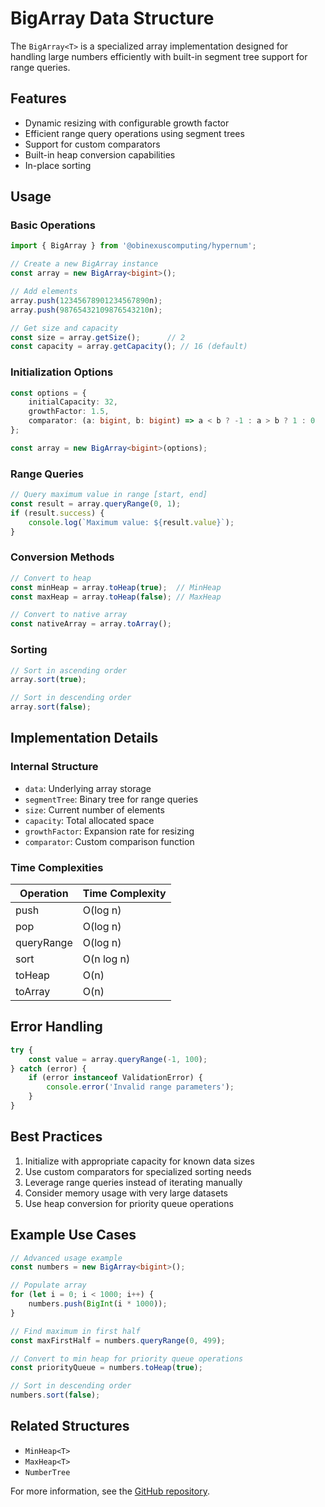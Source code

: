 # BigArray Data Structure

The `BigArray<T>` is a specialized array implementation designed for handling large numbers efficiently with built-in segment tree support for range queries.

## Features

- Dynamic resizing with configurable growth factor
- Efficient range query operations using segment trees
- Support for custom comparators
- Built-in heap conversion capabilities
- In-place sorting

## Usage

### Basic Operations

```typescript
import { BigArray } from '@obinexuscomputing/hypernum';

// Create a new BigArray instance
const array = new BigArray<bigint>();

// Add elements
array.push(12345678901234567890n);
array.push(98765432109876543210n);

// Get size and capacity
const size = array.getSize();      // 2
const capacity = array.getCapacity(); // 16 (default)
```

### Initialization Options

```typescript
const options = {
    initialCapacity: 32,
    growthFactor: 1.5,
    comparator: (a: bigint, b: bigint) => a < b ? -1 : a > b ? 1 : 0
};

const array = new BigArray<bigint>(options);
```

### Range Queries

```typescript
// Query maximum value in range [start, end]
const result = array.queryRange(0, 1);
if (result.success) {
    console.log(`Maximum value: ${result.value}`);
}
```

### Conversion Methods

```typescript
// Convert to heap
const minHeap = array.toHeap(true);  // MinHeap
const maxHeap = array.toHeap(false); // MaxHeap

// Convert to native array
const nativeArray = array.toArray();
```

### Sorting

```typescript
// Sort in ascending order
array.sort(true);

// Sort in descending order
array.sort(false);
```

## Implementation Details

### Internal Structure

- `data`: Underlying array storage
- `segmentTree`: Binary tree for range queries
- `size`: Current number of elements
- `capacity`: Total allocated space
- `growthFactor`: Expansion rate for resizing
- `comparator`: Custom comparison function

### Time Complexities

| Operation     | Time Complexity |
|--------------|-----------------|
| push         | O(log n)       |
| pop          | O(log n)       |
| queryRange   | O(log n)       |
| sort         | O(n log n)     |
| toHeap       | O(n)           |
| toArray      | O(n)           |

## Error Handling

```typescript
try {
    const value = array.queryRange(-1, 100);
} catch (error) {
    if (error instanceof ValidationError) {
        console.error('Invalid range parameters');
    }
}
```

## Best Practices

1. Initialize with appropriate capacity for known data sizes
2. Use custom comparators for specialized sorting needs
3. Leverage range queries instead of iterating manually
4. Consider memory usage with very large datasets
5. Use heap conversion for priority queue operations

## Example Use Cases

```typescript
// Advanced usage example
const numbers = new BigArray<bigint>();

// Populate array
for (let i = 0; i < 1000; i++) {
    numbers.push(BigInt(i * 1000));
}

// Find maximum in first half
const maxFirstHalf = numbers.queryRange(0, 499);

// Convert to min heap for priority queue operations
const priorityQueue = numbers.toHeap(true);

// Sort in descending order
numbers.sort(false);
```

## Related Structures

- `MinHeap<T>`
- `MaxHeap<T>`
- `NumberTree`

For more information, see the [GitHub repository](https://github.com/obinexuscomputing/hypernum).